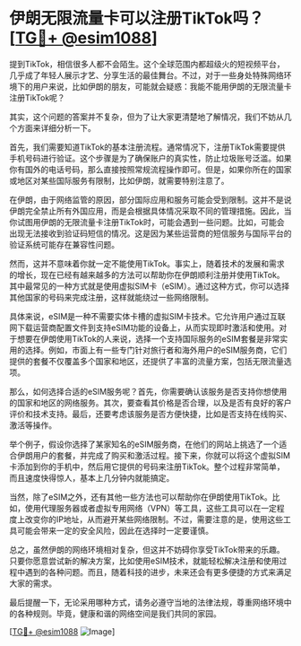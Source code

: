 # 伊朗无限流量卡可以注册TikTok吗？[[TG💪+ @esim1088](https://t.me/s/esim1088)]

提到TikTok，相信很多人都不会陌生。这个全球范围内都超级火的短视频平台，几乎成了年轻人展示才艺、分享生活的最佳舞台。不过，对于一些身处特殊网络环境下的用户来说，比如伊朗的朋友，可能就会疑惑：我能不能用伊朗的无限流量卡注册TikTok呢？

其实，这个问题的答案并不复杂，但为了让大家更清楚地了解情况，我们不妨从几个方面来详细分析一下。

首先，我们需要知道TikTok的基本注册流程。通常情况下，注册TikTok需要提供手机号码进行验证。这个步骤是为了确保账户的真实性，防止垃圾账号泛滥。如果你有国外的电话号码，那么直接按照常规流程操作即可。但是，如果你所在的国家或地区对某些国际服务有限制，比如伊朗，就需要特别注意了。

在伊朗，由于网络监管的原因，部分国际应用和服务可能会受到限制。这并不是说伊朗完全禁止所有外国应用，而是会根据具体情况采取不同的管理措施。因此，当你试图用伊朗的无限流量卡注册TikTok时，可能会遇到一些问题。比如，可能会出现无法接收到验证码短信的情况。这是因为某些运营商的短信服务与国际平台的验证系统可能存在兼容性问题。

然而，这并不意味着你就一定不能使用TikTok。事实上，随着技术的发展和需求的增长，现在已经有越来越多的方法可以帮助你在伊朗顺利注册并使用TikTok。其中最常见的一种方式就是使用虚拟SIM卡（eSIM）。通过这种方式，你可以选择其他国家的号码来完成注册，这样就能绕过一些网络限制。

具体来说，eSIM是一种不需要实体卡槽的虚拟SIM卡技术。它允许用户通过互联网下载运营商配置文件到支持eSIM功能的设备上，从而实现即时激活和使用。对于想要在伊朗使用TikTok的人来说，选择一个支持国际服务的eSIM套餐是非常实用的选择。例如，市面上有一些专门针对旅行者和海外用户的eSIM服务商，它们提供的套餐不仅覆盖多个国家和地区，还提供了丰富的流量方案，包括无限流量选项。

那么，如何选择合适的eSIM服务呢？首先，你需要确认该服务是否支持你想使用的国家和地区的网络服务。其次，要查看其价格是否合理，以及是否有良好的客户评价和技术支持。最后，还要考虑该服务是否方便快捷，比如是否支持在线购买、激活等操作。

举个例子，假设你选择了某家知名的eSIM服务商，在他们的网站上挑选了一个适合伊朗用户的套餐，并完成了购买和激活过程。接下来，你就可以将这个虚拟SIM卡添加到你的手机中，然后用它提供的号码来注册TikTok。整个过程非常简单，而且速度快得惊人，基本上几分钟内就能搞定。

当然，除了eSIM之外，还有其他一些方法也可以帮助你在伊朗使用TikTok。比如，使用代理服务器或者虚拟专用网络（VPN）等工具，这些工具可以在一定程度上改变你的IP地址，从而避开某些网络限制。不过，需要注意的是，使用这些工具可能会带来一定的安全风险，因此在选择时一定要谨慎。

总之，虽然伊朗的网络环境相对复杂，但这并不妨碍你享受TikTok带来的乐趣。只要你愿意尝试新的解决方案，比如使用eSIM技术，就能轻松解决注册和使用过程中遇到的各种问题。而且，随着科技的进步，未来还会有更多便捷的方式来满足大家的需求。

最后提醒一下，无论采用哪种方式，请务必遵守当地的法律法规，尊重网络环境中的各种规则。毕竟，健康和谐的网络空间是我们共同的家园。

[[TG💪+ @esim1088](https://t.me/s/esim1088) ![Image](https://i.postimg.cc/4NQfJmqS/Snipaste-2025-05-13-00-14-12.png)]